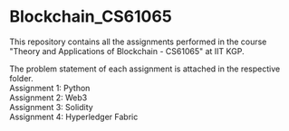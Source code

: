# Blockchain_CS61065

This repository contains all the assignments performed in the course "Theory and Applications of Blockchain - CS61065" at IIT KGP. 

The problem statement of each assignment is attached in the respective folder. <br>
Assignment 1: Python <br>
Assignment 2: Web3 <br>
Assignment 3: Solidity <br>
Assignment 4: Hyperledger Fabric
